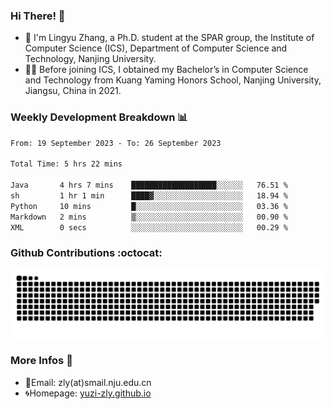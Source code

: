 ### Hi There! 👋 
- 🐳 I'm Lingyu Zhang, a Ph.D. student at the SPAR group, the Institute of Computer Science (ICS), Department of Computer Science and Technology, Nanjing University.
- 🧑‍🎓 Before joining ICS, I obtained my Bachelor’s in Computer Science and Technology from Kuang Yaming Honors School, Nanjing University, Jiangsu, China in 2021.

### Weekly Development Breakdown :bar_chart:

<!--START_SECTION:waka-->

```txt
From: 19 September 2023 - To: 26 September 2023

Total Time: 5 hrs 22 mins

Java       4 hrs 7 mins    ███████████████████░░░░░░   76.51 %
sh         1 hr 1 min      ████▓░░░░░░░░░░░░░░░░░░░░   18.94 %
Python     10 mins         █░░░░░░░░░░░░░░░░░░░░░░░░   03.36 %
Markdown   2 mins          ▒░░░░░░░░░░░░░░░░░░░░░░░░   00.90 %
XML        0 secs          ░░░░░░░░░░░░░░░░░░░░░░░░░   00.29 %
```

<!--END_SECTION:waka-->

### Github Contributions :octocat:

![](https://raw.githubusercontent.com/yuzi-zly/yuzi-zly/output/github-contribution-grid-snake.svg)              


### More Infos 📖

- 📧Email: zly(at)smail.nju.edu.cn
- 🌀Homepage: [yuzi-zly.github.io](https://yuzi-zly.github.io/)
